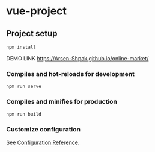 # vue-project

## Project setup
```
npm install
```
DEMO LINK 
https://Arsen-Shpak.github.io/online-market/

### Compiles and hot-reloads for development
```
npm run serve
```

### Compiles and minifies for production
```
npm run build
```

### Customize configuration
See [Configuration Reference](https://cli.vuejs.org/config/).
